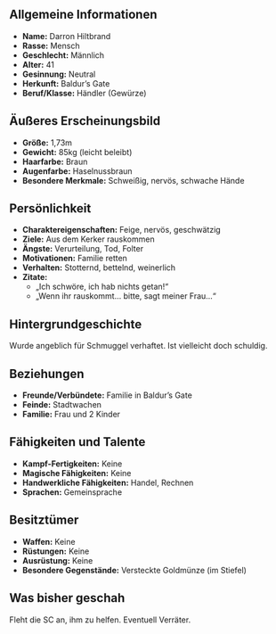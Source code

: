 ## Allgemeine Informationen
- **Name:** Darron Hiltbrand
- **Rasse:** Mensch
- **Geschlecht:** Männlich
- **Alter:** 41
- **Gesinnung:** Neutral
- **Herkunft:** Baldur’s Gate
- **Beruf/Klasse:** Händler (Gewürze)

## Äußeres Erscheinungsbild
- **Größe:** 1,73m
- **Gewicht:** 85kg (leicht beleibt)
- **Haarfarbe:** Braun
- **Augenfarbe:** Haselnussbraun
- **Besondere Merkmale:** Schweißig, nervös, schwache Hände

## Persönlichkeit
- **Charaktereigenschaften:** Feige, nervös, geschwätzig
- **Ziele:** Aus dem Kerker rauskommen
- **Ängste:** Verurteilung, Tod, Folter
- **Motivationen:** Familie retten
- **Verhalten:** Stotternd, bettelnd, weinerlich
- **Zitate:**  
  - „Ich schwöre, ich hab nichts getan!“  
  - „Wenn ihr rauskommt… bitte, sagt meiner Frau…“  

## Hintergrundgeschichte
Wurde angeblich für Schmuggel verhaftet. Ist vielleicht doch schuldig.

## Beziehungen
- **Freunde/Verbündete:** Familie in Baldur’s Gate
- **Feinde:** Stadtwachen
- **Familie:** Frau und 2 Kinder

## Fähigkeiten und Talente
- **Kampf-Fertigkeiten:** Keine
- **Magische Fähigkeiten:** Keine
- **Handwerkliche Fähigkeiten:** Handel, Rechnen
- **Sprachen:** Gemeinsprache

## Besitztümer
- **Waffen:** Keine
- **Rüstungen:** Keine
- **Ausrüstung:** Keine
- **Besondere Gegenstände:** Versteckte Goldmünze (im Stiefel)

## Was bisher geschah
Fleht die SC an, ihm zu helfen. Eventuell Verräter.
